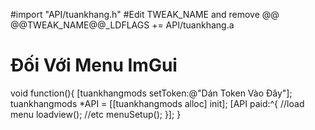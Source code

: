 #import "API/tuankhang.h"
#Edit TWEAK_NAME and remove @@
@@TWEAK_NAME@@_LDFLAGS += API/tuankhang.a
# Đối Với Menu ImGui
void function(){
[tuankhangmods setToken:@"Dán Token Vào Đây"];
tuankhangmods *API = [[tuankhangmods alloc] init];
[API paid:^{
//load menu 
loadview(); //etc
menuSetup();
}];
}
